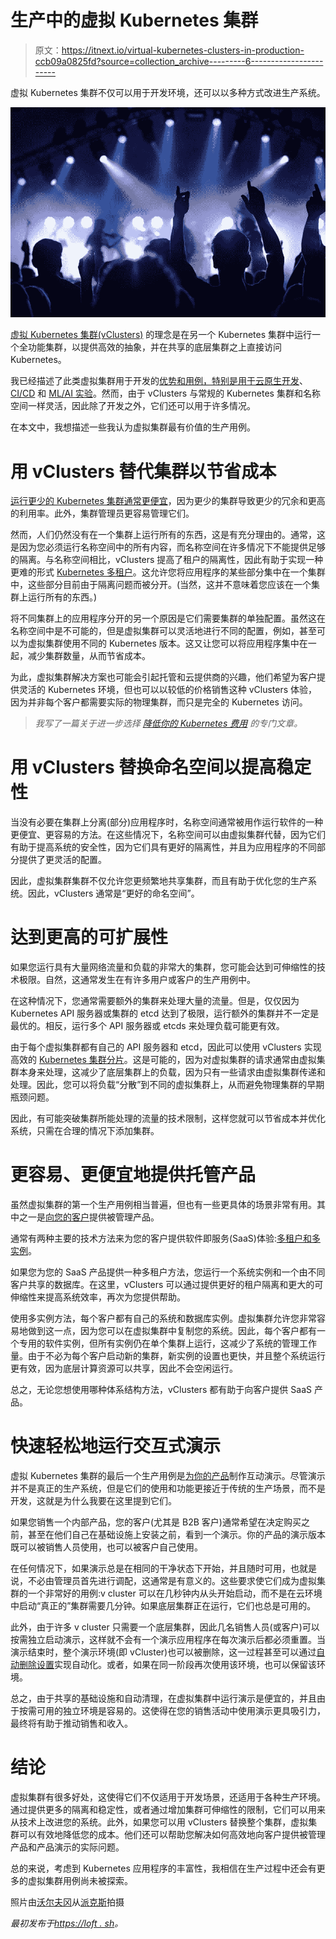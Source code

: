 # 生产中的虚拟 Kubernetes 集群

> 原文：<https://itnext.io/virtual-kubernetes-clusters-in-production-ccb09a0825fd?source=collection_archive---------6----------------------->

虚拟 Kubernetes 集群不仅可以用于开发环境，还可以以多种方式改进生产系统。

![](img/0028c78f933572edb6a7f82b193b6f0d.png)

[虚拟 Kubernetes 集群(vClusters)](https://loft.sh/blog/introduction-into-virtual-clusters-in-kubernetes/) 的理念是在另一个 Kubernetes 集群中运行一个全功能集群，以提供高效的抽象，并在共享的底层集群之上直接访问 Kubernetes。

我已经描述了此类虚拟集群用于开发的[优势和用例，特别是用于](https://loft.sh/blog/virtual-clusters-for-kubernetes-benefits-use-cases/)[云原生开发](https://loft.sh/blog/kubernetes-virtual-clusters-as-development-environments/)、 [CI/CD](https://loft.sh/blog/kubernetes-virtual-clusters-for-ci-cd-testing/) 和 [ML/AI 实验](https://loft.sh/blog/kubernetes-virtual-clusters-for-ai-ml-experiments/)。然而，由于 vClusters 与常规的 Kubernetes 集群和名称空间一样灵活，因此除了开发之外，它们还可以用于许多情况。

在本文中，我想描述一些我认为虚拟集群最有价值的生产用例。

# 用 vClusters 替代集群以节省成本

[运行更少的 Kubernetes 集群通常更便宜](https://loft.sh/blog/kubernetes-cost-savings/)，因为更少的集群导致更少的冗余和更高的利用率。此外，集群管理员更容易管理它们。

然而，人们仍然没有在一个集群上运行所有的东西，这是有充分理由的。通常，这是因为您必须运行名称空间中的所有内容，而名称空间在许多情况下不能提供足够的隔离。与名称空间相比，vClusters 提高了租户的隔离性，因此有助于实现一种更难的形式 [Kubernetes 多租户](https://loft.sh/blog/kubernetes-multi-tenancy-best-practices-guide/)。这允许您将应用程序的某些部分集中在一个集群中，这些部分目前由于隔离问题而被分开。(当然，这并不意味着您应该在一个集群上运行所有的东西。)

将不同集群上的应用程序分开的另一个原因是它们需要集群的单独配置。虽然这在名称空间中是不可能的，但是虚拟集群可以灵活地进行不同的配置，例如，甚至可以为虚拟集群使用不同的 Kubernetes 版本。这又让您可以将应用程序集中在一起，减少集群数量，从而节省成本。

为此，虚拟集群解决方案也可能会引起托管和云提供商的兴趣，他们希望为客户提供灵活的 Kubernetes 环境，但也可以以较低的价格销售这种 vClusters 体验，因为并非每个客户都需要实际的物理集群，而只是完全的 Kubernetes 访问。

> *我写了一篇关于进一步选择* [*降低你的 Kubernetes 费用*](https://loft.sh/blog/reduce-kubernetes-cost/) *的专门文章。*

# 用 vClusters 替换命名空间以提高稳定性

当没有必要在集群上分离(部分)应用程序时，名称空间通常被用作运行软件的一种更便宜、更容易的方法。在这些情况下，名称空间可以由虚拟集群代替，因为它们有助于提高系统的安全性，因为它们具有更好的隔离性，并且为应用程序的不同部分提供了更灵活的配置。

因此，虚拟集群集群不仅允许您更频繁地共享集群，而且有助于优化您的生产系统。因此，vClusters 通常是“更好的命名空间”。

# 达到更高的可扩展性

如果您运行具有大量网络流量和负载的非常大的集群，您可能会达到可伸缩性的技术极限。自然，这通常发生在有许多用户或客户的生产用例中。

在这种情况下，您通常需要额外的集群来处理大量的流量。但是，仅仅因为 Kubernetes API 服务器或集群的 etcd 达到了极限，运行额外的集群并不一定是最优的。相反，运行多个 API 服务器或 etcds 来处理负载可能更有效。

由于每个虚拟集群都有自己的 API 服务器和 etcd，因此可以使用 vClusters 实现高效的 [Kubernetes 集群分片](https://loft.sh/use-cases/kubernetes-cluster-sharding)。这是可能的，因为对虚拟集群的请求通常由虚拟集群本身来处理，这减少了底层集群上的负载，因为只有一些请求由虚拟集群传递和处理。因此，您可以将负载“分散”到不同的虚拟集群上，从而避免物理集群的早期瓶颈问题。

因此，有可能突破集群所能处理的流量的技术限制，这样您就可以节省成本并优化系统，只需在合理的情况下添加集群。

# 更容易、更便宜地提供托管产品

虽然虚拟集群的第一个生产用例相当普遍，但也有一些更具体的场景非常有用。其中之一是[向您的客户](https://loft.sh/use-cases/cloud-native-managed-products)提供被管理产品。

通常有两种主要的技术方法来为您的客户提供软件即服务(SaaS)体验:[多租户和多实例](https://blog.scaleway.com/saas-multi-tenant-vs-multi-instance-architectures/)。

如果您为您的 SaaS 产品提供一种多租户方法，您运行一个系统实例和一个由不同客户共享的数据库。在这里，vClusters 可以通过提供更好的租户隔离和更大的可伸缩性来提高系统效率，再次为您提供帮助。

使用多实例方法，每个客户都有自己的系统和数据库实例。虚拟集群允许您非常容易地做到这一点，因为您可以在虚拟集群中复制您的系统。因此，每个客户都有一个专用的软件实例，但所有实例仍在单个集群上运行，这减少了系统的管理工作量。由于不必为每个客户启动新的集群，新实例的设置也更快，并且整个系统运行更有效，因为底层计算资源可以共享，因此不会空闲运行。

总之，无论您想使用哪种体系结构方法，vClusters 都有助于向客户提供 SaaS 产品。

# 快速轻松地运行交互式演示

虚拟 Kubernetes 集群的最后一个生产用例是[为你的产品](https://loft.sh/use-cases/live-demos)制作互动演示。尽管演示并不是真正的生产系统，但是它们的使用和功能更接近于传统的生产场景，而不是开发，这就是为什么我要在这里提到它们。

如果您销售一个内部产品，您的客户(尤其是 B2B 客户)通常希望在决定购买之前，甚至在他们自己在基础设施上安装之前，看到一个演示。你的产品的演示版本既可以被销售人员使用，也可以被客户自己使用。

在任何情况下，如果演示总是在相同的干净状态下开始，并且随时可用，也就是说，不必由管理员首先进行调配，这通常是有意义的。这些要求使它们成为虚拟集群的一个非常好的用例:v cluster 可以在几秒钟内从头开始启动，而不是在云环境中启动“真正的”集群需要几分钟。如果底层集群正在运行，它们也总是可用的。

此外，由于许多 v cluster 只需要一个底层集群，因此几名销售人员(或客户)可以按需独立启动演示，这样就不会有一个演示应用程序在每次演示后都必须重置。当演示结束时，整个演示环境(即 vCluster)也可以被删除，这一过程甚至可以通过[自动删除设置](https://loft.sh/docs/self-service/sleep-mode)实现自动化。或者，如果在同一阶段再次使用该环境，也可以保留该环境。

总之，由于共享的基础设施和自动清理，在虚拟集群中运行演示是便宜的，并且由于按需可用的独立环境是容易的。这使得在您的销售活动中使用演示更具吸引力，最终将有助于推动销售和收入。

# 结论

虚拟集群有很多好处，这使得它们不仅适用于开发场景，还适用于各种生产环境。通过提供更多的隔离和稳定性，或者通过增加集群可伸缩性的限制，它们可以用来从技术上改进您的系统。此外，如果您可以用 vClusters 替换整个集群，虚拟集群可以有效地降低您的成本。他们还可以帮助您解决如何高效地向客户提供被管理产品和产品演示的实际问题。

总的来说，考虑到 Kubernetes 应用程序的丰富性，我相信在生产过程中还会有更多的虚拟集群用例尚未被探索。

照片由[沃尔夫冈](https://www.pexels.com/@wolfgang-1002140?utm_content=attributionCopyText&utm_medium=referral&utm_source=pexels)从[派克斯](https://www.pexels.com/photo/photo-of-people-watching-a-concert-2747449/?utm_content=attributionCopyText&utm_medium=referral&utm_source=pexels)拍摄

*最初发布于*[*https://loft . sh*](https://loft.sh/blog/virtual-kubernetes-clusters-in-production/)*。*